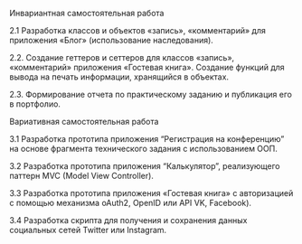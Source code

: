 Инвариантная самостоятельная работа

2.1 Разработка классов и объектов «запись», «комментарий» для приложения «Блог» (использование наследования).

2.2. Создание геттеров и сеттеров для классов «запись», «комментарий» приложения «Гостевая книга». Создание функций для вывода на печать информации, хранящийся в объектах.

2.3. Формирование отчета по практическому заданию и публикация его в портфолио.


Вариативная самостоятельная работа

3.1 Разработка прототипа приложения “Регистрация на конференцию” на основе фрагмента технического задания с использованием ООП.

 

3.2 Разработка прототипа приложения “Калькулятор”, реализующего паттерн MVC (Model View Controller).

 

3.3 Разработка прототипа приложения «Гостевая книга» с авторизацией с помощью механизма oAuth2, OpenID или API VK, Facebook).

 

3.4 Разработка скрипта для получения и сохранения данных социальных сетей Twitter или Instagram.
